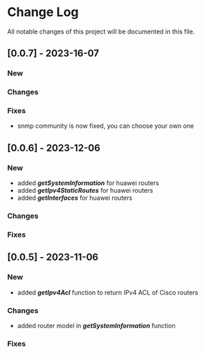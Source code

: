 # Change Log
All notable changes of this project will be documented in this file.

## [0.0.7] - 2023-16-07
### New
 
### Changes
 
### Fixes
 - snmp community is now fixed, you can choose your own one

## [0.0.6] - 2023-12-06
### New

- added __*getSystemInformation*__ for huawei routers
- added __*getIpv4StaticRoutes*__ for huawei routers
- added __*getInterfaces*__ for huawei routers
 
### Changes
 
### Fixes

## [0.0.5] - 2023-11-06
### New

- added __*getIpv4Acl*__ function to return IPv4 ACL of Cisco routers
 
### Changes

- added router model in __*getSystemInformation*__ function
 
### Fixes

